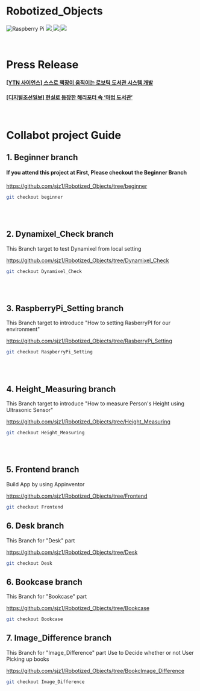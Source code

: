 # Robotized_Objects
![Raspberry Pi](https://img.shields.io/badge/-RaspberryPi-C51A4A?style=for-the-badge&logo=Raspberry-Pi)
<a href="https://www.python.org/">
<img src="https://img.shields.io/static/v1?style=for-the-badge&message=Python&color=3776AB&logo=Python&logoColor=FFFFFF&label="/>
<img src="https://img.shields.io/badge/Arduino-00979D?style=for-the-badge&logo=Arduino&logoColor=FFFFFF&label=">
<img src="https://img.shields.io/badge/ROS-22314E?style=for-the-badge&logo=ROS&logoColor=FFFFFF&label=">

</a><br/>



# Press Release
#### [[YTN 사이언스] 스스로 책장이 움직이는 로보틱 도서관 시스템 개발](https://m.science.ytn.co.kr/program/view.php?mcd=0082&hcd=&key=202301191652323862)

#### [[디지털조선일보] 현실로 등장한 해리포터 속 ‘마법 도서관’](https://digitalchosun.dizzo.com/site/data/html_dir/2023/01/19/2023011980233.html) <br/><br/><br/>


# Collabot project Guide <br/>
## 1. Beginner branch

#### If you attend this project at First, Please checkout the Beginner Branch <br/>


https://github.com/sjz1/Robotized_Objects/tree/beginner <br/>


```bash
git checkout beginner
```

<br/><br/>


## 2. Dynamixel_Check branch
This Branch target to test Dynamixel from local setting

https://github.com/sjz1/Robotized_Objects/tree/Dynamixel_Check <br/>


```bash
git checkout Dynamixel_Check
```

<br/><br/>

## 3. RaspberryPi_Setting branch
This Branch target to introduce "How to setting RasberryPI for our environment"

https://github.com/sjz1/Robotized_Objects/tree/RasberryPi_Setting <br/>


```bash
git checkout RaspberryPi_Setting
```

<br/><br/>


## 4. Height_Measuring  branch
This Branch target to introduce "How to measure Person's Height using Ultrasonic Sensor"

https://github.com/sjz1/Robotized_Objects/tree/Height_Measuring  <br/>


```bash
git checkout Height_Measuring 
```

<br/><br/>

## 5. Frontend  branch
Build App by using Appinventor

https://github.com/sjz1/Robotized_Objects/tree/Frontend  <br/>


```bash
git checkout Frontend
```


## 6. Desk  branch
This Branch for "Desk" part

https://github.com/sjz1/Robotized_Objects/tree/Desk  <br/>


```bash
git checkout Desk
```


## 6. Bookcase  branch
This Branch for "Bookcase" part

https://github.com/sjz1/Robotized_Objects/tree/Bookcase  <br/>


```bash
git checkout Bookcase
```


## 7. Image_Difference  branch
This Branch for "Image_Difference" part
Use to Decide whether or not User Picking up books 

https://github.com/sjz1/Robotized_Objects/tree/BookcImage_Difference  <br/>


```bash
git checkout Image_Difference
```

